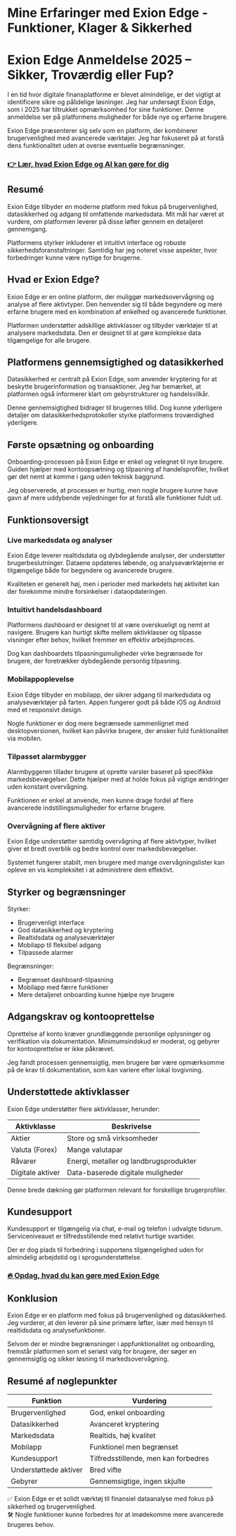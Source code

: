 # Mine Erfaringer med Exion Edge - Funktioner, Klager & Sikkerhed
# Exion Edge Anmeldelse 2025 – Sikker, Troværdig eller Fup?

   
I en tid hvor digitale finansplatforme er blevet almindelige, er det vigtigt at identificere sikre og pålidelige løsninger. Jeg har undersøgt Exion Edge, som i 2025 har tiltrukket opmærksomhed for sine funktioner. Denne anmeldelse ser på platformens muligheder for både nye og erfarne brugere.

Exion Edge præsenterer sig selv som en platform, der kombinerer brugervenlighed med avancerede værktøjer. Jeg har fokuseret på at forstå dens funktionalitet uden at overse eventuelle begrænsninger.

### [👉 Lær, hvad Exion Edge og AI kan gøre for dig](https://tinyurl.com/2cslsz7t)
## Resumé  
Exion Edge tilbyder en moderne platform med fokus på brugervenlighed, datasikkerhed og adgang til omfattende markedsdata. Mit mål har været at vurdere, om platformen leverer på disse løfter gennem en detaljeret gennemgang.

Platformens styrker inkluderer et intuitivt interface og robuste sikkerhedsforanstaltninger. Samtidig har jeg noteret visse aspekter, hvor forbedringer kunne være nyttige for brugerne.

## Hvad er Exion Edge?  
Exion Edge er en online platform, der muliggør markedsovervågning og analyse af flere aktivtyper. Den henvender sig til både begyndere og mere erfarne brugere med en kombination af enkelhed og avancerede funktioner.

Platformen understøtter adskillige aktivklasser og tilbyder værktøjer til at analysere markedsdata. Den er designet til at gøre komplekse data tilgængelige for alle brugere.

## Platformens gennemsigtighed og datasikkerhed  
Datasikkerhed er centralt på Exion Edge, som anvender kryptering for at beskytte brugerinformation og transaktioner. Jeg har bemærket, at platformen også informerer klart om gebyrstrukturer og handelsvilkår.

Denne gennemsigtighed bidrager til brugernes tillid. Dog kunne yderligere detaljer om datasikkerhedsprotokoller styrke platformens troværdighed yderligere.

## Første opsætning og onboarding  
Onboarding-processen på Exion Edge er enkel og velegnet til nye brugere. Guiden hjælper med kontoopsætning og tilpasning af handelsprofiler, hvilket gør det nemt at komme i gang uden teknisk baggrund.

Jeg observerede, at processen er hurtig, men nogle brugere kunne have gavn af mere uddybende vejledninger for at forstå alle funktioner fuldt ud.

## Funktionsoversigt  

### Live markedsdata og analyser  
Exion Edge leverer realtidsdata og dybdegående analyser, der understøtter brugerbeslutninger. Dataene opdateres løbende, og analyseværktøjerne er tilgængelige både for begyndere og avancerede brugere.

Kvaliteten er generelt høj, men i perioder med markedets høj aktivitet kan der forekomme mindre forsinkelser i dataopdateringen.

### Intuitivt handelsdashboard  
Platformens dashboard er designet til at være overskueligt og nemt at navigere. Brugere kan hurtigt skifte mellem aktivklasser og tilpasse visninger efter behov, hvilket fremmer en effektiv arbejdsproces.

Dog kan dashboardets tilpasningsmuligheder virke begrænsede for brugere, der foretrækker dybdegående personlig tilpasning.

### Mobilappoplevelse  
Exion Edge tilbyder en mobilapp, der sikrer adgang til markedsdata og analyseværktøjer på farten. Appen fungerer godt på både iOS og Android med et responsivt design.

Nogle funktioner er dog mere begrænsede sammenlignet med desktopversionen, hvilket kan påvirke brugere, der ønsker fuld funktionalitet via mobilen.

### Tilpasset alarmbygger  
Alarmbyggeren tillader brugere at oprette varsler baseret på specifikke markedsbevægelser. Dette hjælper med at holde fokus på vigtige ændringer uden konstant overvågning.

Funktionen er enkel at anvende, men kunne drage fordel af flere avancerede indstillingsmuligheder for erfarne brugere.

### Overvågning af flere aktiver  
Exion Edge understøtter samtidig overvågning af flere aktivtyper, hvilket giver et bredt overblik og bedre kontrol over markedsbevægelser.

Systemet fungerer stabilt, men brugere med mange overvågningslister kan opleve en vis kompleksitet i at administrere dem effektivt.

## Styrker og begrænsninger  
Styrker:  
- Brugervenligt interface  
- God datasikkerhed og kryptering  
- Realtidsdata og analyseværktøjer  
- Mobilapp til fleksibel adgang  
- Tilpassede alarmer  

Begrænsninger:  
- Begrænset dashboard-tilpasning  
- Mobilapp med færre funktioner  
- Mere detaljeret onboarding kunne hjælpe nye brugere  

## Adgangskrav og kontooprettelse  
Oprettelse af konto kræver grundlæggende personlige oplysninger og verifikation via dokumentation. Minimumsindskud er moderat, og gebyrer for kontooprettelse er ikke påkrævet.

Jeg fandt processen gennemsigtig, men brugere bør være opmærksomme på de krav til dokumentation, som kan variere efter lokal lovgivning.

## Understøttede aktivklasser  
Exion Edge understøtter flere aktivklasser, herunder:  

| Aktivklasse      | Beskrivelse                        |
|------------------|----------------------------------|
| Aktier           | Store og små virksomheder         |
| Valuta (Forex)   | Mange valutapar                  |
| Råvarer          | Energi, metaller og landbrugsprodukter |
| Digitale aktiver | Data-baserede digitale muligheder |  

Denne brede dækning gør platformen relevant for forskellige brugerprofiler.

## Kundesupport  
Kundesupport er tilgængelig via chat, e-mail og telefon i udvalgte tidsrum. Serviceniveauet er tilfredsstillende med relativt hurtige svartider.

Der er dog plads til forbedring i supportens tilgængelighed uden for almindelig arbejdstid og i sprogunderstøttelse.

### [🔥 Opdag, hvad du kan gøre med Exion Edge](https://tinyurl.com/2cslsz7t)
## Konklusion  
Exion Edge er en platform med fokus på brugervenlighed og datasikkerhed. Jeg vurderer, at den leverer på sine primære løfter, især med hensyn til realtidsdata og analysefunktioner. 

Selvom der er mindre begrænsninger i appfunktionalitet og onboarding, fremstår platformen som et seriøst valg for brugere, der søger en gennemsigtig og sikker løsning til markedsovervågning.

## Resumé af nøglepunkter  

| Funktion               | Vurdering                        |
|-----------------------|---------------------------------|
| Brugervenlighed        | God, enkel onboarding            |
| Datasikkerhed          | Avanceret kryptering             |
| Markedsdata            | Realtids, høj kvalitet           |
| Mobilapp               | Funktionel men begrænset         |
| Kundesupport           | Tilfredsstillende, men kan forbedres |
| Understøttede aktiver  | Bred vifte                      |  
| Gebyrer                | Gennemsigtige, ingen skjulte     |

✅ Exion Edge er et solidt værktøj til finansiel dataanalyse med fokus på sikkerhed og brugervenlighed.  
🛠️ Nogle funktioner kunne forbedres for at imødekomme mere avancerede brugeres behov.